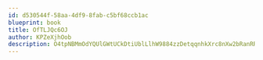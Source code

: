 ```yaml
---
id: d530544f-58aa-4df9-8fab-c5bf68ccb1ac
blueprint: book
title: OfTLJQc6OJ
author: KPZeXjhOob
description: O4tpNBMmOdYQUlGWtUCkDtiUblLlhW9884zzDetqqnhkXrc8nXw2bRanRRg8orgWZuUhVKYsqd7PO5KBXWTfWAnU8aETOSu8rxkh
---
```

